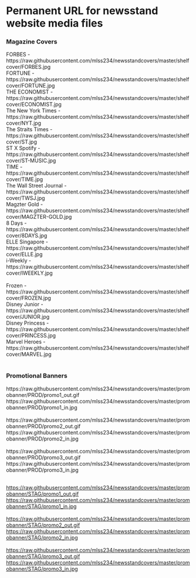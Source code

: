 # Permanent URL for newsstand website media files

<h3>Magazine Covers</h3>
FORBES - https://raw.githubusercontent.com/mlss234/newsstandcovers/master/shelfcover/FORBES.jpg</br>
FORTUNE - https://raw.githubusercontent.com/mlss234/newsstandcovers/master/shelfcover/FORTUNE.jpg</br>
THE ECONOMIST - https://raw.githubusercontent.com/mlss234/newsstandcovers/master/shelfcover/ECONOMIST.jpg</br>
The New York Times - https://raw.githubusercontent.com/mlss234/newsstandcovers/master/shelfcover/NYT.jpg</br>
The Straits Times - https://raw.githubusercontent.com/mlss234/newsstandcovers/master/shelfcover/ST.jpg</br>
ST X Spotify - https://raw.githubusercontent.com/mlss234/newsstandcovers/master/shelfcover/ST-MUSIC.jpg</br>
TIME - https://raw.githubusercontent.com/mlss234/newsstandcovers/master/shelfcover/TIME.jpg</br>
The Wall Street Journal - https://raw.githubusercontent.com/mlss234/newsstandcovers/master/shelfcover/TWSJ.jpg</br>
Magzter Gold - https://raw.githubusercontent.com/mlss234/newsstandcovers/master/shelfcover/MAGZTER-GOLD.jpg</br>
8 Days - https://raw.githubusercontent.com/mlss234/newsstandcovers/master/shelfcover/8DAYS.jpg</br>
ELLE Singapore - https://raw.githubusercontent.com/mlss234/newsstandcovers/master/shelfcover/ELLE.jpg</br>
i-Weekly - https://raw.githubusercontent.com/mlss234/newsstandcovers/master/shelfcover/IWEEKLY.jpg</br></br>
Frozen - https://raw.githubusercontent.com/mlss234/newsstandcovers/master/shelfcover/FROZEN.jpg</br>
Disney Junior - https://raw.githubusercontent.com/mlss234/newsstandcovers/master/shelfcover/JUNIOR.jpg</br>
Disney Princess - https://raw.githubusercontent.com/mlss234/newsstandcovers/master/shelfcover/PRINCESS.jpg</br>
Marvel Heroes - https://raw.githubusercontent.com/mlss234/newsstandcovers/master/shelfcover/MARVEL.jpg</br></br>

<h3>Promotional Banners</h3>
https://raw.githubusercontent.com/mlss234/newsstandcovers/master/promobanner/PROD/promo1_out.gif</br>
https://raw.githubusercontent.com/mlss234/newsstandcovers/master/promobanner/PROD/promo1_in.jpg</br></br>
https://raw.githubusercontent.com/mlss234/newsstandcovers/master/promobanner/PROD/promo2_out.gif</br>
https://raw.githubusercontent.com/mlss234/newsstandcovers/master/promobanner/PROD/promo2_in.jpg</br></br>
https://raw.githubusercontent.com/mlss234/newsstandcovers/master/promobanner/PROD/promo3_out.gif</br>
https://raw.githubusercontent.com/mlss234/newsstandcovers/master/promobanner/PROD/promo3_in.jpg</br></br>

https://raw.githubusercontent.com/mlss234/newsstandcovers/master/promobanner/STAG/promo1_out.gif</br>
https://raw.githubusercontent.com/mlss234/newsstandcovers/master/promobanner/STAG/promo1_in.jpg</br></br>
https://raw.githubusercontent.com/mlss234/newsstandcovers/master/promobanner/STAG/promo2_out.gif</br>
https://raw.githubusercontent.com/mlss234/newsstandcovers/master/promobanner/STAG/promo2_in.jpg</br></br>
https://raw.githubusercontent.com/mlss234/newsstandcovers/master/promobanner/STAG/promo3_out.gif</br>
https://raw.githubusercontent.com/mlss234/newsstandcovers/master/promobanner/STAG/promo3_in.jpg</br></br>

